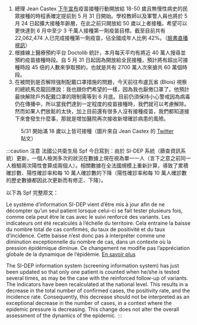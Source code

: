 1. 總理 Jean Castex [下午宣布](https://bit.ly/3v7WV4f)疫苗接種行動開放給 18-50 歲且無慢性病史的民眾接種的時程表確定提前到 5 月 31 日開始。學校教師以及軍警人員也將於 5 月 24 日起擴大接種年齡層，在此之前只開放給 50 歲以上者接種。希望可以更快達到 6 月中至少 3 千萬人接種第一劑疫苗目標。截至目前共有 22,062,474 人已完成接種第一劑疫苗，佔全國成年人比例 42%。（[臉書直播視訊](https://www.facebook.com/watch/live/?v=474566907110820&ref=watch_permalink)）
1. 根據線上醫療預約平台 Doctolib 統計，本月每天平均有將近 40 萬人搜尋並預約疫苗接種時段。自 5 月 31 日起因為開放給全民接種，預計將有超出可接種時段 45 倍的人數來爭取預約，也就是共有 2700 萬人次來搶共 60 萬個時段。
1. 在被問到是否解除強制配戴口罩措施的問題，今天前往布盧瓦省 (Blois) 視察的總統馬克龍回應說：我也跟你們希望的一樣，因為我也厭倦口罩了。他預計最快解除戶外配戴口罩的限制需等到 6 月底。目前仍須保持小心警戒因為病毒仍在傳播中，所以當我們達到一定程度的疫苗接種時，我們就可以考慮解除。然而如果人們放鬆的太快，加上目前還有很多人沒有接種疫苗，我們都知道接下來會發生什麼事，那就是增加醫院再次接收新增確診病患的風險。

<Figure date={date} srcx="a">5/31 開始滿 18 歲以上皆可接種（圖片來自 Jean Castex 的 <a href="https://twitter.com/JeanCASTEX/status/1395397520935825408">Twitter</a> 貼文）</Figure>

:::caution 注意
法國公共衛生局 Spf 今日寫到：由於 SI-DEP 系統（篩查資訊系統）更新，一個人檢測多次的狀況在數據上現在視為單一一人（言下之意之前同一人檢驗兩次陽性會算成兩個人）。相關數據在全法國規模上重新計算，導致了累積確診數、陽性確診率和每 10 萬人確診數的下降（陽性確診率和每 10 萬人確診數的歷史數據都因此次更新而有修正、下降）。

以下為 Spf 完整原文：

Le système d’information SI-DEP vient d’être mis à jour afin de ne décompter qu’un seul patient lorsque celui-ci se fait tester plusieurs fois, comme cela peut être le cas avec le suivi renforcé des variants. Les indicateurs ont été recalculés à l’échelle du territoire. Cela entraine la baisse du nombre total de cas confirmés, du taux de positivité et du taux d’incidence. Cette baisse n’est donc pas à interpréter comme une diminution exceptionnelle du nombre de cas, dans un contexte où la pression épidémique diminue. Ce changement ne modifie pas l’appréciation globale de la dynamique de l’épidémie. [En savoir plus](https://tinyurl.com/yfjnggns)

The SI-DEP information system (screening information system) has just been updated so that only one patient is counted when he/she is tested several times, as may be the case with the reinforced follow-up of variants. The indicators have been recalculated at the national level. This results in a decrease in the total number of confirmed cases, the positivity rate, and the incidence rate. Consequently, this decrease should not be interpreted as an exceptional decrease in the number of cases, in a context where the epidemic pressure is decreasing. This change does not alter the overall assessment of the dynamics of the epidemic.
:::
